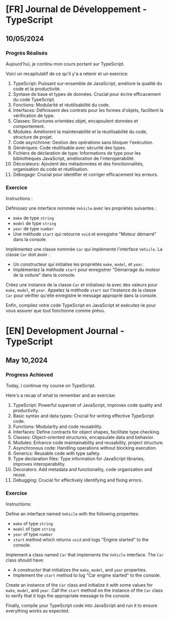 # [FR] Journal de Développement - TypeScript

## 10/05/2024

### Progrès Réalisés

Aujourd'hui, je continu mon cours portant sur TypeScript.

Voici un recapitulatif de ce qu'il y'a a retenir et un exercice:

1. TypeScript: Puissant sur-ensemble de JavaScript, améliore la qualité du code et la productivité.
2. Syntaxe de base et types de données: Crucial pour écrire efficacement du code TypeScript.
3. Fonctions: Modularité et réutilisabilité du code.
4. Interfaces: Définissent des contrats pour les formes d'objets, facilitent la vérification de type.
5. Classes: Structures orientées objet, encapsulent données et comportement.
6. Modules: Améliorent la maintenabilité et la réutilisabilité du code, structure de projet.
7. Code asynchrone: Gestion des opérations sans bloquer l'exécution.
8. Génériques: Code réutilisable avec sécurité des types.
9. Fichiers de déclaration de type: Informations de type pour les bibliothèques JavaScript, amélioration de l'interopérabilité.
10. Décorateurs: Ajoutent des métadonnées et des fonctionnalités, organisation du code et réutilisation.
11. Débogage: Crucial pour identifier et corriger efficacement les erreurs.

### Exercice

Instructions :

Définissez une interface nommée `Vehicle` avec les propriétés suivantes :

- `make` de type `string`
- `model` de type `string`
- `year` de type `number`
- Une méthode `start` qui retourne `void` et enregistre "Moteur démarré" dans la console.

Implémentez une classe nommée `Car` qui implémente l'interface `Vehicle`. La classe `Car` doit avoir :

- Un constructeur qui initialise les propriétés `make`, `model`, et `year`.
- Implémentez la méthode `start` pour enregistrer "Démarrage du moteur de la voiture" dans la console.

Créez une instance de la classe `Car` et initialisez-la avec des valeurs pour `make`, `model`, et `year`.
Appelez la méthode `start` sur l'instance de la classe `Car` pour vérifier qu'elle enregistre le message approprié dans la console.

Enfin, compilez votre code TypeScript en JavaScript et exécutez-le pour vous assurer que tout fonctionne comme prévu.

# [EN] Development Journal - TypeScript

## May 10,2024

### Progress Achieved

Today, I continue my course on TypeScript.

Here's a recap of what to remember and an exercise:

1. TypeScript: Powerful superset of JavaScript, improves code quality and productivity.
2. Basic syntax and data types: Crucial for writing effective TypeScript code.
3. Functions: Modularity and code reusability.
4. Interfaces: Define contracts for object shapes, facilitate type checking.
5. Classes: Object-oriented structures, encapsulate data and behavior.
6. Modules: Enhance code maintainability and reusability, project structure.
7. Asynchronous code: Handling operations without blocking execution.
8. Generics: Reusable code with type safety.
9. Type declaration files: Type information for JavaScript libraries, improves interoperability.
10. Decorators: Add metadata and functionality, code organization and reuse.
11. Debugging: Crucial for effectively identifying and fixing errors.

### Exercise

Instructions:

Define an interface named `Vehicle` with the following properties:

- `make` of type `string`
- `model` of type `string`
- `year` of type `number`
- `start` method which returns `void` and logs "Engine started" to the console.

Implement a class named `Car` that implements the `Vehicle` interface. The `Car` class should have:

- A constructor that initializes the `make`, `model`, and `year` properties.
- Implement the `start` method to log "Car engine started" to the console.

Create an instance of the `Car` class and initialize it with some values for `make`, `model`, and `year`.
Call the `start` method on the instance of the `Car` class to verify that it logs the appropriate message to the console.

Finally, compile your TypeScript code into JavaScript and run it to ensure everything works as expected.
